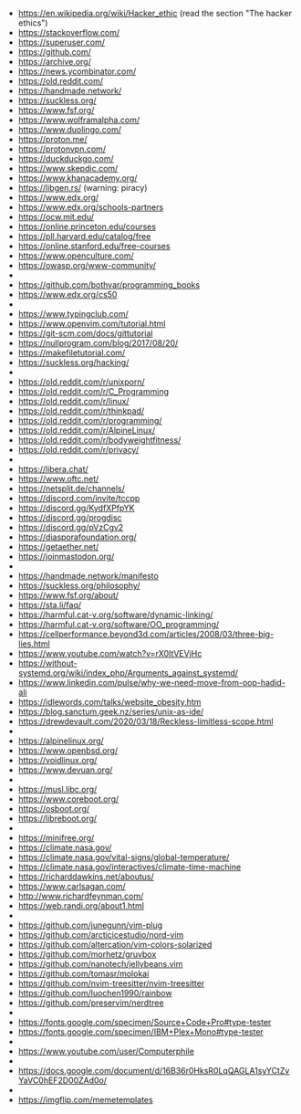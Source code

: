 - https://en.wikipedia.org/wiki/Hacker_ethic (read the section "The hacker ethics")
- https://stackoverflow.com/
- https://superuser.com/
- https://github.com/
- https://archive.org/
- https://news.ycombinator.com/
- https://old.reddit.com/
- https://handmade.network/
- https://suckless.org/
- https://www.fsf.org/
- https://www.wolframalpha.com/
- https://www.duolingo.com/
- https://proton.me/
- https://protonvpn.com/
- https://duckduckgo.com/
- https://www.skepdic.com/
- https://www.khanacademy.org/
- https://libgen.rs/ (warning: piracy)
- https://www.edx.org/
- https://www.edx.org/schools-partners
- https://ocw.mit.edu/
- https://online.princeton.edu/courses
- https://pll.harvard.edu/catalog/free
- https://online.stanford.edu/free-courses
- https://www.openculture.com/
- https://owasp.org/www-community/
- 
- https://github.com/bothvar/programming_books
- https://www.edx.org/cs50
- 
- https://www.typingclub.com/
- https://www.openvim.com/tutorial.html
- https://git-scm.com/docs/gittutorial
- https://nullprogram.com/blog/2017/08/20/
- https://makefiletutorial.com/
- https://suckless.org/hacking/
- 
- https://old.reddit.com/r/unixporn/
- https://old.reddit.com/r/C_Programming
- https://old.reddit.com/r/linux/
- https://old.reddit.com/r/thinkpad/
- https://old.reddit.com/r/programming/
- https://old.reddit.com/r/AlpineLinux/
- https://old.reddit.com/r/bodyweightfitness/
- https://old.reddit.com/r/privacy/
- 
- https://libera.chat/
- https://www.oftc.net/
- https://netsplit.de/channels/
- https://discord.com/invite/tccpp
- https://discord.gg/KydfXPfpYK
- https://discord.gg/progdisc
- https://discord.gg/pVzCgv2
- https://diasporafoundation.org/
- https://getaether.net/
- https://joinmastodon.org/
- 
- https://handmade.network/manifesto
- https://suckless.org/philosophy/
- https://www.fsf.org/about/
- https://sta.li/faq/
- https://harmful.cat-v.org/software/dynamic-linking/
- https://harmful.cat-v.org/software/OO_programming/
- https://cellperformance.beyond3d.com/articles/2008/03/three-big-lies.html
- https://www.youtube.com/watch?v=rX0ItVEVjHc
- https://without-systemd.org/wiki/index_php/Arguments_against_systemd/
- https://www.linkedin.com/pulse/why-we-need-move-from-oop-hadid-ali
- https://idlewords.com/talks/website_obesity.htm
- https://blog.sanctum.geek.nz/series/unix-as-ide/
- https://drewdevault.com/2020/03/18/Reckless-limitless-scope.html
-
- https://alpinelinux.org/
- https://www.openbsd.org/
- https://voidlinux.org/
- https://www.devuan.org/
- 
- https://musl.libc.org/
- https://www.coreboot.org/
- https://osboot.org/
- https://libreboot.org/
- 
- https://minifree.org/
- https://climate.nasa.gov/
- https://climate.nasa.gov/vital-signs/global-temperature/
- https://climate.nasa.gov/interactives/climate-time-machine
- https://richarddawkins.net/aboutus/
- https://www.carlsagan.com/
- http://www.richardfeynman.com/
- https://web.randi.org/about1.html
-
- https://github.com/junegunn/vim-plug
- https://github.com/arcticicestudio/nord-vim
- https://github.com/altercation/vim-colors-solarized
- https://github.com/morhetz/gruvbox
- https://github.com/nanotech/jellybeans.vim
- https://github.com/tomasr/molokai
- https://github.com/nvim-treesitter/nvim-treesitter
- https://github.com/luochen1990/rainbow
- https://github.com/preservim/nerdtree
-
- https://fonts.google.com/specimen/Source+Code+Pro#type-tester
- https://fonts.google.com/specimen/IBM+Plex+Mono#type-tester
-
- https://www.youtube.com/user/Computerphile
-
- https://docs.google.com/document/d/16B36r0HksR0LqQAGLA1syYCtZvYaVC0hEF2D00ZAd0o/
-
- https://imgflip.com/memetemplates
